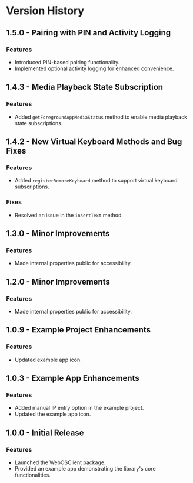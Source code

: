 # Version History

## 1.5.0 - Pairing with PIN and Activity Logging
### Features
- Introduced PIN-based pairing functionality.
- Implemented optional activity logging for enhanced convenience.

## 1.4.3 - Media Playback State Subscription
### Features
- Added `getForegroundAppMediaStatus` method to enable media playback state subscriptions.

## 1.4.2 - New Virtual Keyboard Methods and Bug Fixes
### Features
- Added `registerRemoteKeyboard` method to support virtual keyboard subscriptions.
### Fixes
- Resolved an issue in the `insertText` method.

## 1.3.0 - Minor Improvements
### Features
- Made internal properties public for accessibility.

## 1.2.0 - Minor Improvements
### Features
- Made internal properties public for accessibility.

## 1.0.9 - Example Project Enhancements
### Features
- Updated example app icon.

## 1.0.3 - Example App Enhancements
### Features
- Added manual IP entry option in the example project.
- Updated the example app icon.

## 1.0.0 - Initial Release
### Features
- Launched the WebOSClient package.
- Provided an example app demonstrating the library's core functionalities.
